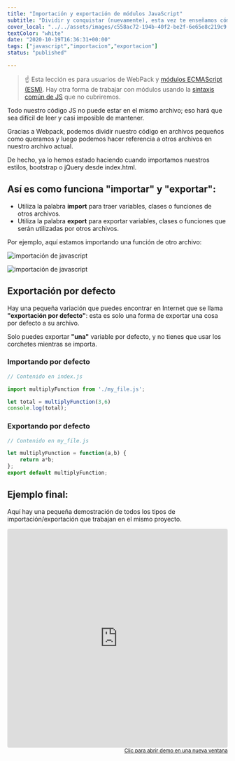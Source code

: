 ```yaml
---
title: "Importación y exportación de módulos JavaScript"
subtitle: "Dividir y conquistar (nuevamente), esta vez te enseñamos cómo dividir tu código en varios archivos para evitar conflictos de GIT y también para estar más organizado.  Al final de esta lección, podrás dominar la importación y exportación de JavaScript."
cover_local: "../../assets/images/c558ac72-194b-40f2-be2f-6e65e8c219c9.png"
textColor: "white"
date: "2020-10-19T16:36:31+00:00"
tags: ["javascript","importacion","exportacion"]
status: "published"

---
```


> ☝️ Esta lección es para usuarios de WebPack y [módulos ECMAScript (ESM)](https://nodejs.org/api/esm.html). Hay otra forma de trabajar con módulos usando la [sintaxis común de JS](https://requirejs.org/docs/commonjs.html) que no cubriremos.

Todo nuestro código JS no puede estar en el mismo archivo; eso hará que sea difícil de leer y casi imposible de mantener.

Gracias a Webpack, podemos dividir nuestro código en archivos pequeños como queramos y luego podemos hacer referencia a otros archivos en nuestro archivo actual.

De hecho, ya lo hemos estado haciendo cuando importamos nuestros estilos, bootstrap o jQuery desde index.html.

## Así es como funciona "importar" y "exportar":

+ Utiliza la palabra **import** para traer variables, clases o funciones de otros archivos.
+ Utiliza la palabra **export** para exportar variables, clases o funciones que serán utilizadas por otros archivos.

Por ejemplo, aquí estamos importando una función de otro archivo:

![importación de javascript](https://github.com/breatheco-de/content/blob/master/src/assets/images/f7b8c75d-e7d4-481e-8346-b95d54a235f6.png?raw=true)

![importación de javascript](https://github.com/breatheco-de/content/blob/master/src/assets/images/2cdb146a-d6f7-4591-96fc-e50aef07aca5.png?raw=true)

## Exportación por defecto

Hay una pequeña variación que puedes encontrar en Internet que se llama **"exportación por defecto"**: esta es solo una forma de exportar una cosa por defecto a su archivo.

Solo puedes exportar **"una"** variable por defecto, y no tienes que usar los corchetes mientras se importa.

### Importando por defecto

```javascript
// Contenido en index.js 

import multiplyFunction from './my_file.js';

let total = multiplyFunction(3,6)
console.log(total);
```

### Exportando por defecto

```javascript
// Contenido en my_file.js 

let multiplyFunction = function(a,b) {
    return a*b;
};
export default multiplyFunction;
```

## Ejemplo final:

Aquí hay una pequeña demostración de todos los tipos de importación/exportación que trabajan en el mismo proyecto.

<iframe src="https://codesandbox.io/embed/218y1prppj?hidenavigation=1" style="width:100%; height:500px; border:0; border-radius: 4px; overflow:hidden;" sandbox="allow-modals allow-forms allow-popups allow-scripts allow-same-origin"></iframe>

<div align="right"><small><a href="https://codesandbox.io/embed/218y1prppj?hidenavigation=1">Clic para abrir demo en una nueva ventana</a></small></div>



